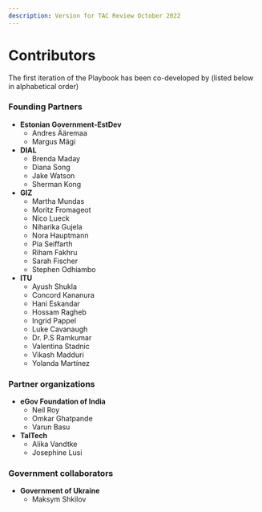 ```yaml
---
description: Version for TAC Review October 2022
---
```


# Contributors

The first iteration of the Playbook has been co-developed by  (listed below in alphabetical order)

### Founding Partners

* **Estonian Government-EstDev**
  * Andres Ääremaa
  * Margus Mägi
* **DIAL**&#x20;
  * Brenda Maday
  * Diana Song
  * Jake Watson
  * Sherman Kong
* **GIZ**&#x20;
  * Martha Mundas
  * Moritz Fromageot
  * Nico Lueck
  * Niharika Gujela
  * Nora Hauptmann
  * Pia Seiffarth
  * Riham Fakhru
  * Sarah Fischer
  * Stephen Odhiambo
* **ITU**&#x20;
  * Ayush Shukla
  * Concord Kananura
  * Hani Eskandar
  * Hossam Ragheb
  * Ingrid Pappel
  * Luke Cavanaugh
  * Dr. P.S Ramkumar
  * Valentina Stadnic
  * Vikash Madduri
  * Yolanda Martínez&#x20;

### **Partner organizations**&#x20;

* **eGov Foundation of India**&#x20;
  * Neil Roy
  * Omkar Ghatpande
  * Varun Basu&#x20;
* **TalTech**&#x20;
  * Alika Vandtke
  * Josephine Lusi

### **Government collaborators**

* **Government of Ukraine**
  * Maksym Shkilov&#x20;
